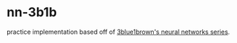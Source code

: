 # nn-3b1b
practice implementation based off of [3blue1brown's neural networks series](https://www.3blue1brown.com/topics/neural-networks).
